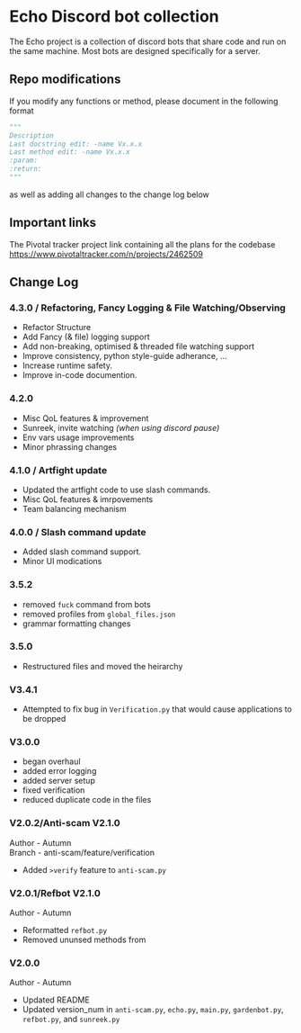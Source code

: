 # Echo Discord bot collection

The Echo project is a collection of discord bots that share code and run on the same machine. Most bots are designed 
specifically for a server.  

## Repo modifications

If you modify any functions or method, please document in the following format

```python
"""
Description
Last docstring edit: -name Vx.x.x
Last method edit: -name Vx.x.x
:param:
:return:
"""
```

as well as adding all changes to the change log below

## Important links

The Pivotal tracker project link containing all the plans for the codebase
<https://www.pivotaltracker.com/n/projects/2462509>

## Change Log

### 4.3.0 / Refactoring, Fancy Logging & File Watching/Observing

* Refactor Structure
* Add Fancy (& file) logging support
* Add non-breaking, optimised & threaded file watching support
* Improve consistency, python style-guide adherance, ...
* Increase runtime safety.
* Improve in-code documention.

### 4.2.0

* Misc QoL features & improvement
* Sunreek, invite watching _(when using discord pause)_
* Env vars usage improvements
* Minor phrassing changes

### 4.1.0 / Artfight update

* Updated the artfight code to use slash commands.
* Misc QoL features & imrpovements
* Team balancing mechanism

### 4.0.0 / Slash command update

* Added slash command support.
* Minor UI modications

### 3.5.2

* removed `fuck` command from bots
* removed profiles from `global_files.json`
* grammar formatting changes

### 3.5.0

* Restructured files and moved the heirarchy

### V3.4.1

* Attempted to fix bug in `Verification.py` that would cause applications to be dropped

### V3.0.0

* began overhaul
* added error logging
* added server setup
* fixed verification
* reduced duplicate code in the files

### V2.0.2/Anti-scam V2.1.0

Author - Autumn\
Branch - anti-scam/feature/verification

* Added `>verify` feature to `anti-scam.py`

### V2.0.1/Refbot V2.1.0

Author - Autumn

* Reformatted `refbot.py`
* Removed ununsed methods from

### V2.0.0

Author - Autumn

* Updated README
* Updated version_num in `anti-scam.py`, `echo.py`, `main.py`, `gardenbot.py`, `refbot.py`, and `sunreek.py`
